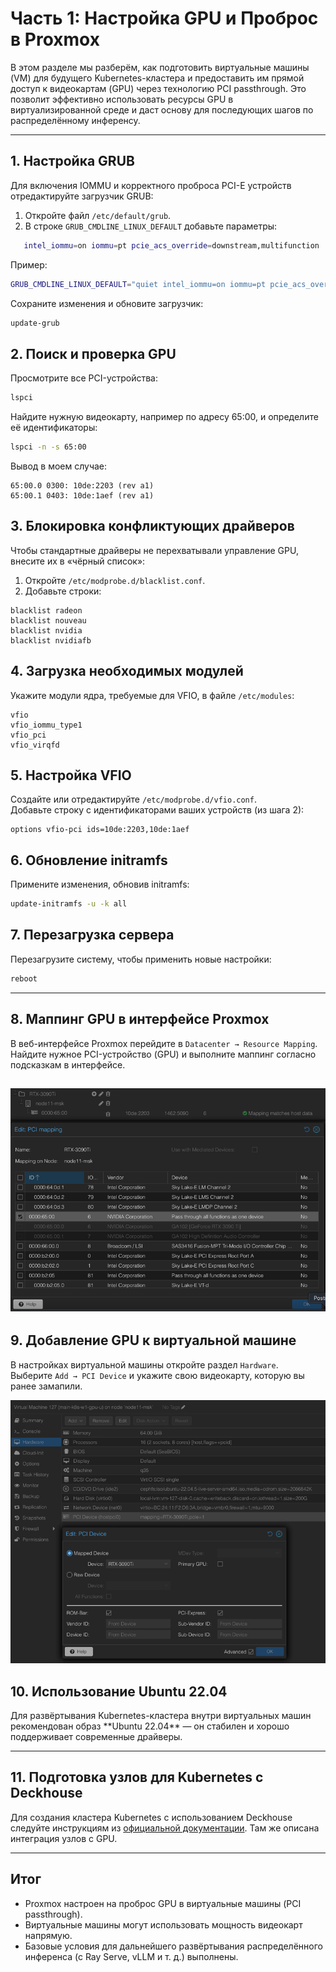 # Часть 1: Настройка GPU и Проброс в Proxmox

В этом разделе мы разберём, как подготовить виртуальные машины (VM) для будущего Kubernetes-кластера и предоставить им прямой доступ к видеокартам (GPU) через технологию PCI passthrough. Это позволит эффективно использовать ресурсы GPU в виртуализированной среде и даст основу для последующих шагов по распределённому инференсу.

---

## 1. Настройка GRUB

Для включения IOMMU и корректного проброса PCI-E устройств отредактируйте загрузчик GRUB:

1. Откройте файл `/etc/default/grub`.
2. В строке `GRUB_CMDLINE_LINUX_DEFAULT` добавьте параметры:
```bash
   intel_iommu=on iommu=pt pcie_acs_override=downstream,multifunction
```
Пример:

 ```bash
GRUB_CMDLINE_LINUX_DEFAULT="quiet intel_iommu=on iommu=pt pcie_acs_override=downstream,multifunction"
```

Сохраните изменения и обновите загрузчик:
 ```bash
update-grub
```
## 2. Поиск и проверка GPU

Просмотрите все PCI-устройства:
```bash
lspci
```
Найдите нужную видеокарту, например по адресу 65:00, и определите её идентификаторы:
```bash
lspci -n -s 65:00
```
Вывод в моем случае:
```
65:00.0 0300: 10de:2203 (rev a1)
65:00.1 0403: 10de:1aef (rev a1)
```

## 3. Блокировка конфликтующих драйверов

Чтобы стандартные драйверы не перехватывали управление GPU, внесите их в «чёрный список»:

1. Откройте `/etc/modprobe.d/blacklist.conf`.
2. Добавьте строки:
```
blacklist radeon
blacklist nouveau
blacklist nvidia
blacklist nvidiafb
```

## 4. Загрузка необходимых модулей

Укажите модули ядра, требуемые для VFIO, в файле `/etc/modules`:
```
vfio
vfio_iommu_type1
vfio_pci
vfio_virqfd
```
## 5. Настройка VFIO

Создайте или отредактируйте `/etc/modprobe.d/vfio.conf`.  
Добавьте строку с идентификаторами ваших устройств (из шага 2):
```
options vfio-pci ids=10de:2203,10de:1aef
```
## 6. Обновление initramfs

Примените изменения, обновив initramfs:
```bash
update-initramfs -u -k all
```

## 7. Перезагрузка сервера

Перезагрузите систему, чтобы применить новые настройки:
```bash
reboot
```

---

## 8. Маппинг GPU в интерфейсе Proxmox

В веб-интерфейсе Proxmox перейдите в `Datacenter → Resource Mapping`.  
Найдите нужное PCI-устройство (GPU) и выполните маппинг согласно подсказкам в интерфейсе.

![img.png](img/pve-device-mapping.png)
---

## 9. Добавление GPU к виртуальной машине

В настройках виртуальной машины откройте раздел `Hardware`.  
Выберите `Add → PCI Device` и укажите свою видеокарту, которую вы ранее замапили.  

![img.png](img/pve-add-gpu-in-vm.png)

## 10. Использование Ubuntu 22.04

Для развёртывания Kubernetes-кластера внутри виртуальных машин рекомендован образ \*\*Ubuntu 22.04\*\* — он стабилен и хорошо поддерживает современные драйверы.

---

## 11. Подготовка узлов для Kubernetes с Deckhouse

Для создания кластера Kubernetes с использованием Deckhouse следуйте инструкциям из [официальной документации](https://deckhouse.io/). Там же описана интеграция узлов с GPU.

---

## Итог

- Proxmox настроен на проброс GPU в виртуальные машины (PCI passthrough).
- Виртуальные машины могут использовать мощность видеокарт напрямую.
- Базовые условия для дальнейшего развёртывания распределённого инференса (с Ray Serve, vLLM и т. д.) выполнены.
